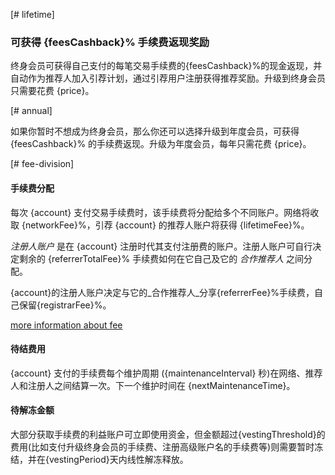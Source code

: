 [# lifetime]
### 可获得 {feesCashback}% 手续费返现奖励

终身会员可获得自己支付的每笔交易手续费的{feesCashback}%的现金返现，并自动作为推荐人加入引荐计划，通过引荐用户注册获得推荐奖励。升级到终身会员只需要花费 {price}。

[# annual]

如果你暂时不想成为终身会员，那么你还可以选择升级到年度会员，可获得 {feesCashback}% 的手续费返现。升级为年度会员，每年只需花费 {price}。

[# fee-division]
#### 手续费分配
每次 {account} 支付交易手续费时，该手续费将分配给多个不同账户。网络将收取 {networkFee}%，引荐 {account} 的推荐人账户将获得 {lifetimeFee}%。

_注册人账户_ 是在 {account} 注册时代其支付注册费的账户。注册人账户可自行决定剩余的 {referrerTotalFee}% 手续费如何在它自己及它的 _合作推荐人_ 之间分配。

{account}的注册人账户决定与它的_合作推荐人_分享{referrerFee}%手续费，自己保留{registrarFee}%。

[more information about fee](/help/components/DepositWithdraw_OL)                         
                            
#### 待结费用
{account} 支付的手续费每个维护周期 ({maintenanceInterval} 秒)在网络、推荐人和注册人之间结算一次。下一个维护时间在 {nextMaintenanceTime}。
                 
#### 待解冻金额

大部分获取手续费的利益账户可立即使用资金，但金额超过{vestingThreshold}的费用(比如支付升级终身会员的手续费、注册高级账户名的手续费等)则需要暂时冻结，并在{vestingPeriod}天内线性解冻释放。